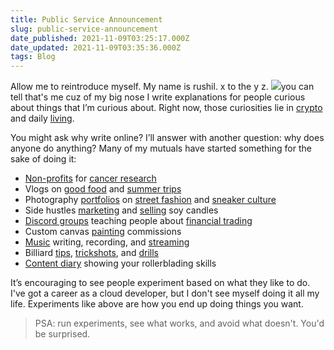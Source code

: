 ```yaml
---
title: Public Service Announcement
slug: public-service-announcement
date_published: 2021-11-09T03:25:17.000Z
date_updated: 2021-11-09T03:35:36.000Z
tags: Blog
---
```


Allow me to reintroduce myself. My name is rushil. x to the y z.
![](__GHOST_URL__/content/images/2021/11/Rushil-s-2-Cents-3.png)you can tell that's me cuz of my big nose
I write explanations for people curious about things that I’m curious about. Right now, those curiosities lie in [crypto](__GHOST_URL__/) and daily [living](__GHOST_URL__/blog/).

You might ask why write online? I’ll answer with another question: why does anyone do anything? Many of my mutuals have started something for the sake of doing it:

- [Non-profits](https://thebioball.com) for [cancer research](https://thebioball.com/our-story)
- Vlogs on [good food](https://www.youtube.com/channel/UCBRQghYWgnwfbv8pUgXZq6A) and [summer trips](https://www.youtube.com/watch?v=11JMTQJmjoY)
- Photography [portfolios](https://cyrus.photos/) on [street fashion](https://www.instagram.com/p/CVzaX2mgUNN/) and [sneaker culture](https://www.instagram.com/p/CUeeieQAFV2/)
- Side hustles [marketing](https://www.instagram.com/lilsoyco/reels/) and [selling](https://lilsoy.square.site/) soy candles
- [Discord groups](https://www.powertradeinvesting.com) teaching people about [financial trading](https://www.instagram.com/power__trade/)
- Custom canvas [painting](https://www.instagram.com/paintingsidk/) commissions 
- [Music](https://song.link/cashout) writing, recording, and [streaming](https://open.spotify.com/artist/3cXtMPyjj49G5dfZiO7W7Q?si=443qXDieTaSCZ2GO7B7wAw)
- Billiard [tips](https://www.instagram.com/buk_billiards/), [trickshots](https://www.instagram.com/p/CUi40oZAOy4/), and [drills](https://www.instagram.com/p/CEhTkrRAIVk/)
- [Content diary](https://www.instagram.com/wendy_sk8er/) showing your rollerblading skills

It’s encouraging to see people experiment based on what they like to do. I've got a career as a cloud developer, but I don't see myself doing it all my life. Experiments like above are how you end up doing things you want. 

> PSA: run experiments, see what works, and avoid what doesn't. You'd be surprised.
